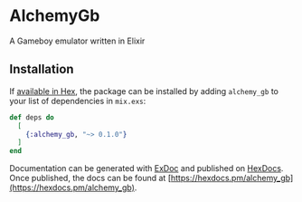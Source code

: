 # AlchemyGb

A Gameboy emulator written in Elixir

## Installation

If [available in Hex](https://hex.pm/docs/publish), the package can be installed
by adding `alchemy_gb` to your list of dependencies in `mix.exs`:

```elixir
def deps do
  [
    {:alchemy_gb, "~> 0.1.0"}
  ]
end
```

Documentation can be generated with [ExDoc](https://github.com/elixir-lang/ex_doc)
and published on [HexDocs](https://hexdocs.pm). Once published, the docs can
be found at [https://hexdocs.pm/alchemy_gb](https://hexdocs.pm/alchemy_gb).

